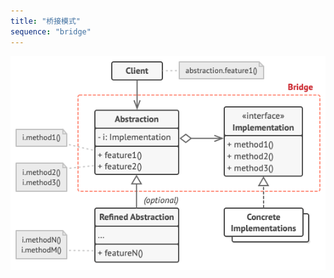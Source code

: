 ```yaml
---
title: "桥接模式"
sequence: "bridge"
---
```


![](/assets/images/design-pattern/diagrams/bridge-structure.png)

